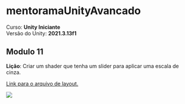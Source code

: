 <!--- Imagens -->
[imagem-shader]:/shaderBAW.gif

# mentoramaUnityAvancado

Curso: **Unity Iniciante**</br>
Versão do Unity: **2021.3.13f1**

## Modulo 11

**Lição**: Criar um shader que tenha um slider para aplicar uma escala de cinza.

[Link para o arquivo de layout.](/)

![][imagem-shader]
